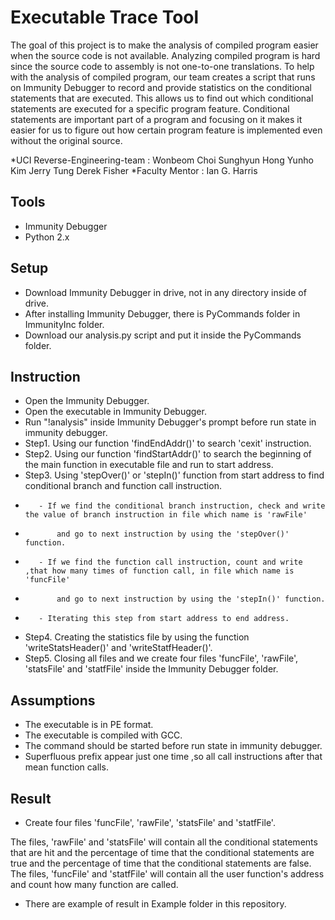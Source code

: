 # Executable Trace Tool
The goal of this project is to make the analysis of compiled program easier when the source code is not available. Analyzing compiled program is hard since the source code to assembly is not one-to-one translations. To help with the analysis of compiled program, our team creates a script that runs on Immunity Debugger to record and provide statistics on the conditional statements that are executed. This allows us to find out which conditional statements are executed for a specific program feature. Conditional statements are important part of a program and focusing on it makes it easier for us to figure out how certain program feature is implemented even without the original source. 

*UCI Reverse-Engineering-team : Wonbeom Choi   Sunghyun Hong   Yunho Kim
                                Jerry Tung     Derek Fisher 
*Faculty Mentor               : Ian G. Harris



Tools
-----
+   Immunity Debugger 
+   Python 2.x 

Setup
-----
+   Download Immunity Debugger in drive, not in any directory inside of drive.
+   After installing Immunity Debugger, there is PyCommands folder in ImmunityInc folder.
+   Download our analysis.py script and put it inside the PyCommands folder.

Instruction
-----------
+   Open the Immunity Debugger.
+   Open the executable in Immunity Debugger. 
+   Run "!analysis" inside Immunity Debugger's prompt before run state in immunity debugger.  
+   Step1. Using our function 'findEndAddr()' to search 'cexit' instruction.
+   Step2. Using our function 'findStartAddr()' to search the beginning of the main function in executable file and run to start address.
+   Step3. Using 'stepOver()' or 'stepIn()' function from start address to find conditional branch and function call instruction.
+        - If we find the conditional branch instruction, check and write the value of branch instruction in file which name is 'rawFile'
+            and go to next instruction by using the 'stepOver()' function.
+        - If we find the function call instruction, count and write ,that how many times of function call, in file which name is 'funcFile'
+            and go to next instruction by using the 'stepIn()' function.
+        - Iterating this step from start address to end address.
+   Step4. Creating the statistics file by using the function 'writeStatsHeader()' and 'writeStatfHeader()'.
+   Step5. Closing all files and we create four files 'funcFile', 'rawFile', 'statsFile' and 'statfFile' inside the Immunity Debugger folder.

Assumptions
-----------
+   The executable is in PE format. 
+   The executable is compiled with GCC. 
+   The command should be started before run state in immunity debugger.
+   Superfluous prefix appear just one time ,so all call instructions after that mean function calls.

Result
-----------
+    Create four files 'funcFile', 'rawFile', 'statsFile' and 'statfFile'.

The files, 'rawFile' and 'statsFile' will contain all the conditional statements that are hit and the percentage of time that the conditional statements are true and the percentage of time that the conditional statements are false. The files, 'funcFile' and 'statfFile' will contain all the user function's address and count how many function are called.

+    There are example of result in Example folder in this repository.
